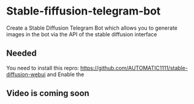 # Stable-fiffusion-telegram-bot
Create a Stable Diffusion Telegram Bot which allows you to generate images in the bot via the API of the stable diffusion interface

## Needed
You need to install this repro:
https://github.com/AUTOMATIC1111/stable-diffusion-webui
and Enable the 

## Video is coming soon
